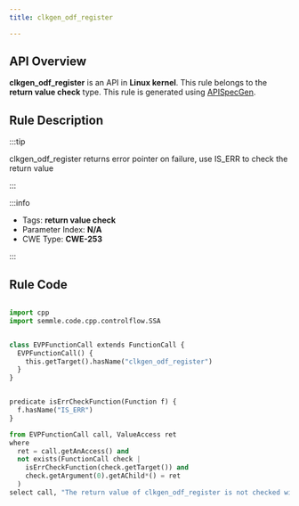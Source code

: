 ```yaml
---
title: clkgen_odf_register

---
```



## API Overview
**clkgen_odf_register** is an API in **Linux kernel**. This rule belongs to the **return value check** type. This rule is generated using [APISpecGen](../../tools/APISpecGen).
## Rule Description

:::tip

clkgen_odf_register returns error pointer on failure, use IS_ERR to check the return value

:::

:::info

- Tags: **return value check**
- Parameter Index: **N/A**
- CWE Type: **CWE-253**

:::

## Rule Code
```python

import cpp
import semmle.code.cpp.controlflow.SSA


class EVPFunctionCall extends FunctionCall {
  EVPFunctionCall() {
    this.getTarget().hasName("clkgen_odf_register")
  }
}


predicate isErrCheckFunction(Function f) {
  f.hasName("IS_ERR") 
}

from EVPFunctionCall call, ValueAccess ret
where
  ret = call.getAnAccess() and
  not exists(FunctionCall check |
    isErrCheckFunction(check.getTarget()) and
    check.getArgument(0).getAChild*() = ret
  )
select call, "The return value of clkgen_odf_register is not checked with IS_ERR."
    
```